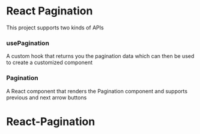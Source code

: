 # React Pagination

This project supports two kinds of APIs

### usePagination

A custom hook that returns you the pagination data which can then be used to create a customized component

### Pagination

A React component that renders the Pagination component and supports previous and next arrow buttons
# React-Pagination
